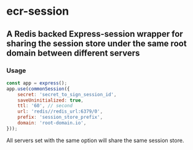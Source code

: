 # ecr-session
## A Redis backed Express-session wrapper for sharing the session store under the same root domain between different servers

### Usage
```js
const app = express();
app.use(commonSession({
    secret: 'secret_to_sign_session_id',
    saveUninitialized: true,
    ttl: '60', // second
    url: 'redis//redis_url:6379/0',
    prefix: 'session_store_prefix',
    domain: 'root-domain.io',
}));
```

All servers set with the same option will share the same session store.